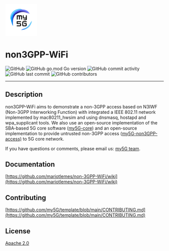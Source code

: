 <img width="20%" src="figs/my5g-logo.png" alt="my5G-core"/>

# non3GPP-WiFi

![GitHub](https://img.shields.io/github/license/mariotlemes/non3GPP-WiFi?color=blue) 
![GitHub go.mod Go version](https://img.shields.io/github/go-mod/go-version/mariotlemes/non3GPP-WiFi)
![GitHub commit activity](https://img.shields.io/github/commit-activity/y/mariotlemes/non3GPP-WiFi) 
![GitHub last commit](https://img.shields.io/github/last-commit/mariotlemes/non3GPP-WiFi)
![GitHub contributors](https://img.shields.io/github/contributors/mariotlemes/non3GPP-WiFi)

----
## Description

non3GPP-WiFi aims to demonstrate a non-3GPP access based on N3IWF (Non-3GPP Interworking Function) with integrated a IEEE 802.11 network implemented by mac80211_hwsim and using dnsmasq, hostapd and wpa_supplicant tools. We also use an open-source implementation of the SBA-based 5G core software ([my5G-core](https://github.com/my5G/my5G-core)) and an open-source implementation to provide untrusted non-3GPP access ([my5G-non3GPP-access)](https://github.com/my5G/my5G-non3GPP-access) to 5G core network.

If you have questions or comments, please email us: [my5G team](mailto:my5G.initiative@gmail.com). 

## Documentation

[https://github.com/mariotlemes/non-3GPP-WiFi/wiki](https://github.com/mariotlemes/non-3GPP-WiFi/wiki)

## Contributing

[https://github.com/my5G/template/blob/main/CONTRIBUTING.md](https://github.com/my5G/template/blob/main/CONTRIBUTING.md)

## License

[Apache 2.0](https://github.com/mariotlemes/non3GPP-WiFi/blob/master/LICENSE)

